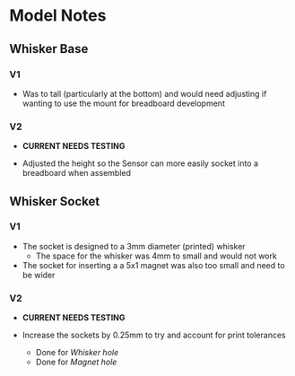 # Model Notes

## Whisker Base

### V1

- Was to tall (particularly at the bottom) and would need adjusting if wanting to use the mount for breadboard development

### V2

- **CURRENT NEEDS TESTING**

- Adjusted the height so the Sensor can more easily socket into a breadboard when assembled

## Whisker Socket

### V1

- The socket is designed to a 3mm diameter (printed) whisker
  - The space for the whisker was 4mm to small and would not work
- The socket for inserting a a 5x1 magnet was also too small and need to be wider

### V2

- **CURRENT NEEDS TESTING**

- Increase the sockets by 0.25mm to try and account for print tolerances
  - Done for _Whisker hole_
  - Done for _Magnet hole_
